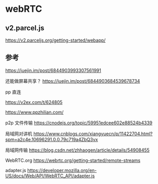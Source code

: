 # webRTC

## v2.parcel.js

https://v2.parceljs.org/getting-started/webapp/

## 参考

https://juejin.im/post/6844903993307561991

还能做屏幕共享？
https://juejin.im/post/6844903684539678734

pp 直连

https://v2ex.com/t/624805

https://www.ppzhilian.com/

p2p 文件传输
https://cnodejs.org/topic/59951edcee602e88524b4339

局域网对讲机
https://www.cnblogs.com/xiangyuecn/p/11422704.html?spm=a2c4e.10696291.0.0.79c719a4ZbQ3vx

局域网传输
https://blog.csdn.net/zhhaogen/article/details/54908455

WebRTC.org
https://webrtc.org/getting-started/remote-streams

adapter.js
https://developer.mozilla.org/en-US/docs/Web/API/WebRTC_API/adapter.js
